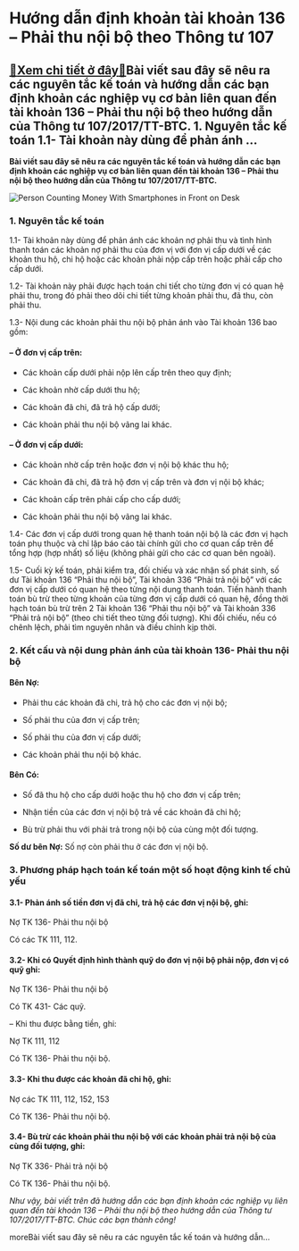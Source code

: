Hướng dẫn định khoản tài khoản 136 – Phải thu nội bộ theo Thông tư 107
======================================================================

[:gift:Xem chi tiết ở đây:gift:](https://hddtvn.com/huong-dan-dinh-khoan-tai-khoan-136-phai-thu-noi-bo-theo-thong-tu-107/)Bài viết sau đây sẽ nêu ra các nguyên tắc kế toán và hướng dẫn các bạn định khoản các nghiệp vụ cơ bản liên quan đến tài khoản 136 – Phải thu nội bộ theo hướng dẫn của Thông tư 107/2017/TT-BTC. 1. Nguyên tắc kế toán 1.1- Tài khoản này dùng để phản ánh …
-------------------------------------------------------------------------------------------------------------------------------------------------------------------------------------------------------------------------------------------------------------

**Bài viết sau đây sẽ nêu ra các nguyên tắc kế toán và hướng dẫn các bạn định khoản các nghiệp vụ cơ bản liên quan đến tài khoản 136 – Phải thu nội bộ theo hướng dẫn của Thông tư 107/2017/TT-BTC.**


![Person Counting Money With Smartphones in Front on Desk](https://hddtvn.com/wp-content/uploads/2021/01/pexels-photo-210990-scaled.jpeg)


### 1. Nguyên tắc kế toán


1.1- Tài khoản này dùng để phản ánh các khoản nợ phải thu và tình hình thanh toán các khoản nợ phải thu của đơn vị với đơn vị cấp dưới về các khoản thu hộ, chi hộ hoặc các khoản phải nộp cấp trên hoặc phải cấp cho cấp dưới.


1.2- Tài khoản này phải được hạch toán chi tiết cho từng đơn vị có quan hệ phải thu, trong đó phải theo dõi chi tiết từng khoản phải thu, đã thu, còn phải thu.


1.3- Nội dung các khoản phải thu nội bộ phản ánh vào Tài khoản 136 bao gồm:


#### – Ở đơn vị cấp trên:




* Các khoản cấp dưới phải nộp lên cấp trên theo quy định;

* Các khoản nhờ cấp dưới thu hộ;

* Các khoản đã chi, đã trả hộ cấp dưới;

* Các khoản phải thu nội bộ vãng lai khác.



#### – Ở đơn vị cấp dưới:




* Các khoản nhờ cấp trên hoặc đơn vị nội bộ khác thu hộ;

* Các khoản đã chi, đã trả hộ đơn vị cấp trên và đơn vị nội bộ khác;

* Các khoản cấp trên phải cấp cho cấp dưới;

* Các khoản phải thu nội bộ vãng lai khác.



1.4- Các đơn vị cấp dưới trong quan hệ thanh toán nội bộ là các đơn vị hạch toán phụ thuộc và chỉ lập báo cáo tài chính gửi cho cơ quan cấp trên để tổng hợp (hợp nhất) số liệu (không phải gửi cho các cơ quan bên ngoài).


1.5- Cuối kỳ kế toán, phải kiểm tra, đối chiếu và xác nhận số phát sinh, số dư Tài khoản 136 “Phải thu nội bộ”, Tài khoản 336 “Phải trả nội bộ” với các đơn vị cấp dưới có quan hệ theo từng nội dung thanh toán. Tiến hành thanh toán bù trừ theo từng khoản của từng đơn vị cấp dưới có quan hệ, đồng thời hạch toán bù trừ trên 2 Tài khoản 136 “Phải thu nội bộ” và Tài khoản 336 “Phải trả nội bộ” (theo chi tiết theo từng đối tượng). Khi đối chiếu, nếu có chênh lệch, phải tìm nguyên nhân và điều chỉnh kịp thời.


### 2. Kết cấu và nội dung phản ánh của tài khoản 136- Phải thu nội bộ


#### Bên Nợ:




* Phải thu các khoản đã chi, trả hộ cho các đơn vị nội bộ;

* Số phải thu của đơn vị cấp trên;

* Số phải thu của đơn vị cấp dưới;

* Các khoản phải thu nội bộ khác.



#### Bên Có:




* Số đã thu hộ cho cấp dưới hoặc thu hộ cho đơn vị cấp trên;

* Nhận tiền của các đơn vị nội bộ trả về các khoản đã chi hộ;

* Bù trừ phải thu với phải trả trong nội bộ của cùng một đối tượng.



**Số dư bên Nợ:** Số nợ còn phải thu ở các đơn vị nội bộ.


### 3. Phương pháp hạch toán kế toán một số hoạt động kinh tế chủ yếu


#### 3.1- Phản ánh số tiền đơn vị đã chi, trả hộ các đơn vị nội bộ, ghi:


Nợ TK 136- Phải thu nội bộ


Có các TK 111, 112.


#### 3.2- Khi có Quyết định hình thành quỹ do đơn vị nội bộ phải nộp, đơn vị có quỹ ghi:


Nợ TK 136- Phải thu nội bộ


Có TK 431- Các quỹ.


– Khi thu được bằng tiền, ghi:


Nợ TK 111, 112


Có TK 136- Phải thu nội bộ.


#### 3.3- Khi thu được các khoản đã chi hộ, ghi:


Nợ các TK 111, 112, 152, 153


Có TK 136- Phải thu nội bộ.


#### 3.4- Bù trừ các khoản phải thu nội bộ với các khoản phải trả nội bộ của cùng đối tượng, ghi:


Nợ TK 336- Phải trả nội bộ


Có TK 136- Phải thu nội bộ.


*Như vậy, bài viết trên đã hướng dẫn các bạn định khoản các nghiệp vụ liên quan đến tài khoản 136 – Phải thu nội bộ theo hướng dẫn của Thông tư 107/2017/TT-BTC. Chúc các bạn thành công!*


moreBài viết sau đây sẽ nêu ra các nguyên tắc kế toán và hướng dẫn…

